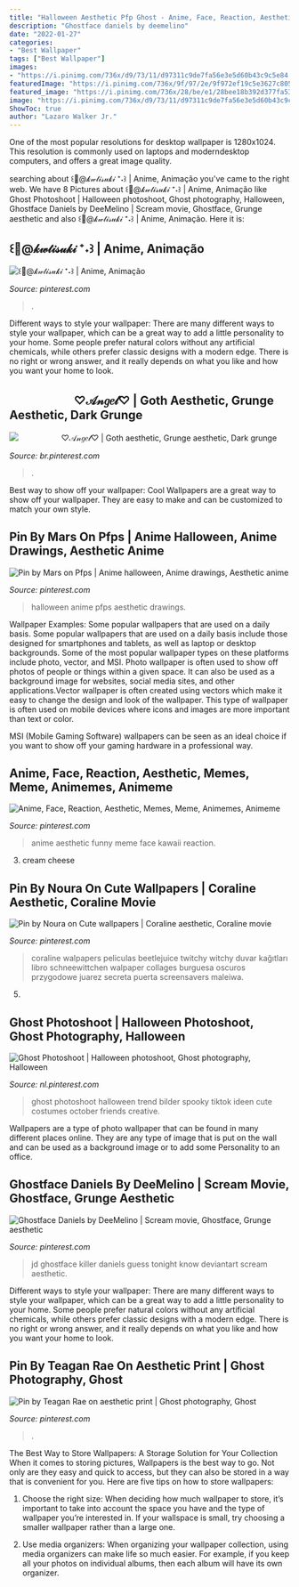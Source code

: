 ```yaml
---
title: "Halloween Aesthetic Pfp Ghost - Anime, Face, Reaction, Aesthetic, Memes, Meme, Animemes, Animeme"
description: "Ghostface daniels by deemelino"
date: "2022-01-27"
categories:
- "Best Wallpaper"
tags: ["Best Wallpaper"]
images:
- "https://i.pinimg.com/736x/d9/73/11/d97311c9de7fa56e3e5d60b43c9c5e84.jpg"
featuredImage: "https://i.pinimg.com/736x/9f/97/2e/9f972ef19c5e3627c805f5bfad5b9775.jpg"
featured_image: "https://i.pinimg.com/736x/28/be/e1/28bee18b392d377fa530c3607a9f3d1f.jpg"
image: "https://i.pinimg.com/736x/d9/73/11/d97311c9de7fa56e3e5d60b43c9c5e84.jpg"
ShowToc: true
author: "Lazaro Walker Jr."
---
```



One of the most popular resolutions for desktop wallpaper is 1280x1024. This resolution is commonly used on laptops and moderndesktop computers, and offers a great image quality.

	

		
searching about ꒰💌@𝓀𝓌𝓉𝒾𝓈𝓊𝓀𝒾 ⁺˖꒱ | Anime, Animação you've came to the right web. We have 8 Pictures about ꒰💌@𝓀𝓌𝓉𝒾𝓈𝓊𝓀𝒾 ⁺˖꒱ | Anime, Animação like Ghost Photoshoot | Halloween photoshoot, Ghost photography, Halloween, Ghostface Daniels by DeeMelino | Scream movie, Ghostface, Grunge aesthetic and also ꒰💌@𝓀𝓌𝓉𝒾𝓈𝓊𝓀𝒾 ⁺˖꒱ | Anime, Animação. Here it is:
		
    
## ꒰💌@𝓀𝓌𝓉𝒾𝓈𝓊𝓀𝒾 ⁺˖꒱ | Anime, Animação

<img loading=lazy src="https://i.pinimg.com/736x/28/be/e1/28bee18b392d377fa530c3607a9f3d1f.jpg" onerror="this.onerror=null;this.src='https://tse2.mm.bing.net/th?id=OIP.Fe-m-0OnA45LIPc83fAp2wHaHa&amp;pid=15.1';" alt="꒰💌@𝓀𝓌𝓉𝒾𝓈𝓊𝓀𝒾 ⁺˖꒱ | Anime, Animação">

_Source: pinterest.com_

>. 

	

Different ways to style your wallpaper:
There are many different ways to style your wallpaper, which can be a great way to add a little personality to your home. Some people prefer natural colors without any artificial chemicals, while others prefer classic designs with a modern edge. There is no right or wrong answer, and it really depends on what you like and how you want your home to look.

    
## ᅟᅟᅟᅟᅟᅟ♡𝒜𝓃𝑔𝑒𝓁♡ | Goth Aesthetic, Grunge Aesthetic, Dark Grunge

<img loading=lazy src="https://i.pinimg.com/736x/d9/73/11/d97311c9de7fa56e3e5d60b43c9c5e84.jpg" onerror="this.onerror=null;this.src='https://tse4.mm.bing.net/th?id=OIP.GJPHzJ_RAYobbBKM2-CdVgHaHL&amp;pid=15.1';" alt="ᅟᅟᅟᅟᅟᅟ♡𝒜𝓃𝑔𝑒𝓁♡ | Goth aesthetic, Grunge aesthetic, Dark grunge">

_Source: br.pinterest.com_

>. 

	

Best way to show off your wallpaper:
Cool Wallpapers are a great way to show off your wallpaper. They are easy to make and can be customized to match your own style.

    
## Pin By Mars On Pfps | Anime Halloween, Anime Drawings, Aesthetic Anime

<img loading=lazy src="https://i.pinimg.com/736x/42/50/16/4250160aa10ca36978f2037ae77bf6c4.jpg" onerror="this.onerror=null;this.src='https://tse3.mm.bing.net/th?id=OIP.6NOepKS5uearHo1WuLAgmAHaK5&amp;pid=15.1';" alt="Pin by Mars on Pfps | Anime halloween, Anime drawings, Aesthetic anime">

_Source: pinterest.com_

>halloween anime pfps aesthetic drawings. 

	

Wallpaper Examples: Some popular wallpapers that are used on a daily basis.
Some popular wallpapers that are used on a daily basis include those designed for smartphones and tablets, as well as laptop or desktop backgrounds. Some of the most popular wallpaper types on these platforms include photo, vector, and MSI. 
Photo wallpaper is often used to show off photos of people or things within a given space. It can also be used as a background image for websites, social media sites, and other applications.Vector wallpaper is often created using vectors which make it easy to change the design and look of the wallpaper. This type of wallpaper is often used on mobile devices where icons and images are more important than text or color. 

MSI (Mobile Gaming Software) wallpapers can be seen as an ideal choice if you want to show off your gaming hardware in a professional way.

    
## Anime, Face, Reaction, Aesthetic, Memes, Meme, Animemes, Animeme

<img loading=lazy src="https://i.pinimg.com/736x/4e/91/db/4e91db3e4db13dd39cbd3fccf436e51d.jpg" onerror="this.onerror=null;this.src='https://tse4.mm.bing.net/th?id=OIP.m6lUP88Wlr3WuVz_eJd7bgAAAA&amp;pid=15.1';" alt="Anime, Face, Reaction, Aesthetic, Memes, Meme, Animemes, Animeme">

_Source: pinterest.com_

>anime aesthetic funny meme face kawaii reaction. 

	

3. cream cheese 

    
## Pin By Noura On Cute Wallpapers | Coraline Aesthetic, Coraline Movie

<img loading=lazy src="https://i.pinimg.com/736x/39/6e/23/396e23cc08e5a780bc81e4c7292d9be9.jpg" onerror="this.onerror=null;this.src='https://tse3.mm.bing.net/th?id=OIP.AAQa0uitgDeBOYSY6jKK_AHaNH&amp;pid=15.1';" alt="Pin by Noura on Cute wallpapers | Coraline aesthetic, Coraline movie">

_Source: pinterest.com_

>coraline walpapers peliculas beetlejuice twitchy witchy duvar kağıtları libro schneewittchen walpaper collages burguesa oscuros przygodowe juarez secreta puerta screensavers maleiwa. 

	

5.

    
## Ghost Photoshoot | Halloween Photoshoot, Ghost Photography, Halloween

<img loading=lazy src="https://i.pinimg.com/736x/9f/97/2e/9f972ef19c5e3627c805f5bfad5b9775.jpg" onerror="this.onerror=null;this.src='https://tse2.mm.bing.net/th?id=OIP.UmsMCrr0fQEWODXjxbkTYgHaLH&amp;pid=15.1';" alt="Ghost Photoshoot | Halloween photoshoot, Ghost photography, Halloween">

_Source: nl.pinterest.com_

>ghost photoshoot halloween trend bilder spooky tiktok ideen cute costumes october friends creative. 

	



Wallpapers are a type of photo wallpaper that can be found in many different places online. They are any type of image that is put on the wall and can be used as a background image or to add some Personality to an office.

    
## Ghostface Daniels By DeeMelino | Scream Movie, Ghostface, Grunge Aesthetic

<img loading=lazy src="https://i.pinimg.com/736x/4d/81/b8/4d81b810150ce569389e74395a04bfab.jpg" onerror="this.onerror=null;this.src='https://tse4.mm.bing.net/th?id=OIP.7RvrE_-ApWamPv_rXVihnAHaFj&amp;pid=15.1';" alt="Ghostface Daniels by DeeMelino | Scream movie, Ghostface, Grunge aesthetic">

_Source: pinterest.com_

>jd ghostface killer daniels guess tonight know deviantart scream aesthetic. 

	

Different ways to style your wallpaper:
There are many different ways to style your wallpaper, which can be a great way to add a little personality to your home. Some people prefer natural colors without any artificial chemicals, while others prefer classic designs with a modern edge. There is no right or wrong answer, and it really depends on what you like and how you want your home to look.

    
## Pin By Teagan Rae On Aesthetic Print | Ghost Photography, Ghost

<img loading=lazy src="https://i.pinimg.com/736x/4a/32/52/4a3252287ccad5cafa4de33546bab972.jpg" onerror="this.onerror=null;this.src='https://tse2.mm.bing.net/th?id=OIP.uzJMCuptn6A79y22FdP_wQHaJ3&amp;pid=15.1';" alt="Pin by Teagan Rae on aesthetic print | Ghost photography, Ghost">

_Source: pinterest.com_

>. 

	

The Best Way to Store Wallpapers: A Storage Solution for Your Collection
When it comes to storing pictures, Wallpapers is the best way to go. Not only are they easy and quick to access, but they can also be stored in a way that is convenient for you. Here are five tips on how to store wallpapers:
1) Choose the right size: When deciding how much wallpaper to store, it’s important to take into account the space you have and the type of wallpaper you’re interested in. If your wallspace is small, try choosing a smaller wallpaper rather than a large one.

2) Use media organizers: When organizing your wallpaper collection, using media organizers can make life so much easier. For example, if you keep all your photos on individual albums, then each album will have its own organizer.

